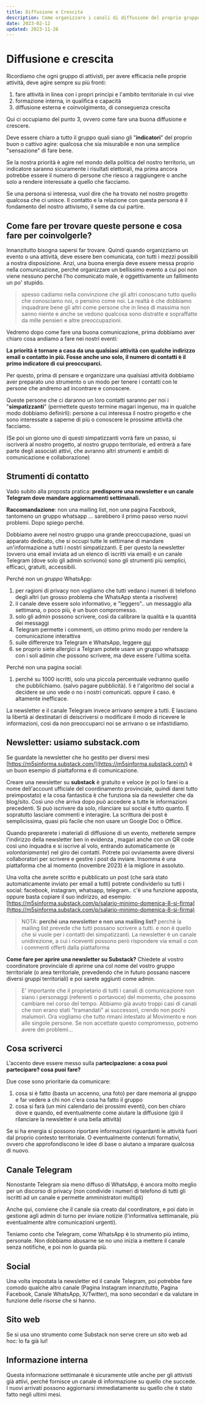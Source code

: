 ```yaml
---
title: Diffusione e Crescita
description: Come organizzare i canali di diffusione del proprio gruppo di attivisti con informazione regolare per crescere.
date: 2023-02-12
updated: 2023-11-26
---
```

# Diffusione e crescita

Ricordiamo che ogni gruppo di attivisti, per avere efficacia nelle proprie attività, deve agire sempre su più fronti:

1. fare attività in linea con i propri principi e l'ambito territoriale in cui vive
2. formazione interna, in qualifica e capacità
3. diffusione esterna e coinvolgimento, di conseguenza crescita

Qui ci occupiamo del punto 3, ovvero come fare una buona diffusione e crescere.

Deve essere chiaro a tutto il gruppo quali siano gli "**indicatori**" del proprio buon o cattivo agire: qualcosa che sia misurabile e non una semplice "sensazione" di fare bene.

Se la nostra priorità è agire nel mondo della politica del nostro territorio, un indicatore saranno sicuramente i risultati elettorali, ma prima ancora potrebbe essere il numero di persone che riesco a raggiungere o anche solo a rendere interessate a quello che facciamo.

Se una persona si interessa, vuol dire che ha trovato nel nostro progetto qualcosa che ci unisce. Il contatto e la relazione con questa persona è il fondamento del nostro attivismo, il seme da cui partire.

## Come fare per trovare queste persone e cosa fare per coinvolgerle?

Innanzitutto bisogna sapersi far trovare.
Quindi quando organizziamo un evento o una attività, deve essere ben comunicata, con tutti i mezzi possibili a nostra disposizione.
Anzi, una buona energia deve essere messa proprio nella comunicazione, perché organizzare un bellissimo evento a cui poi non viene nessuno perché l'ho comunicato male, è oggettivamente un fallimento un po' stupido.

> spesso cadiamo nella convinzione che gli altri conoscano tutto quello che conosciamo noi, o pensino come noi. La realtà è che dobbiamo inquadrare bene gli altri come persone che in linea di massima non sanno niente e anche se vedono qualcosa sono distratte e sopraffatte da mille pensieri e altre preoccupazioni.

Vedremo dopo come fare una buona comunicazione, prima dobbiamo aver chiaro cosa andiamo a fare nei nostri eventi:

**La priorità è tornare a casa da una qualsiasi attività con qualche indirizzo email o contatto in più. Fosse anche uno solo, il numero di contatti è il primo indicatore di cui preoccuparci.**

Per questo, prima di pensare e organizzare una qualsiasi attività dobbiamo aver preparato uno strumento o un modo per tenere i contatti con le persone che andremo ad incontrare e conoscere.

Queste persone che ci daranno un loro contatti saranno per noi i "**simpatizzanti**" (permettete questo termine magari ingenuo, ma in qualche modo dobbiamo definirli): persone a cui interessa il nostro progetto e che sono interessate a saperne di più o conoscere le prossime attività che facciamo.

(Se poi un giorno uno di questi simpatizzanti vorrà fare un passo, si iscriverà al nostro progetto, al nostro gruppo territoriale, ed entrerà a fare parte degli associati attivi, che avranno altri strumenti e ambiti di comunicazione e collaborazione)

## Strumenti di contatto
Vado subito alla proposta pratica: **predisporre una newsletter e un canale Telegram dove mandare aggiornamenti settimanali.**

**Raccomandazione**: non una mailing list, non una pagina Facebook, tantomeno un gruppo whatsapp ... sarebbero il primo passo verso nuovi problemi. Dopo spiego perché.

Dobbiamo avere nel nostro gruppo una grande preoccupazione, quasi un apparato dedicato, che si occupi tutte le settimane di mandare un'informazione a tutti i nostri simpatizzanti. E per questo la newsletter (ovvero una email inviata ad un elenco di iscritti via email) e un canale Telegram (dove solo gli admin scrivono) sono gli strumenti più semplici, efficaci, gratuiti, accessibili.

Perché non un _gruppo_ WhatsApp:

1. per ragioni di privacy non vogliamo che tutti vedano i numeri di telefono degli altri (un grosso problema che WhatsApp stenta a risolvere)
2. il canale deve essere solo informativo, e "leggero".. un messaggio alla settimana, o poco più, è un buon compromesso.
3. solo gli admin possono scrivere, così da calibrare la qualità e la quantità dei messaggi
4. Telegram permette i commenti, un ottimo primo modo per rendere la comunicazione interattiva
5. sulle differenze tra Telegram e WhatsApp, leggere [qui](./usare-bene-i-social-media.md)
6. se proprio siete allergici a Telgram potete usare un gruppo whatsapp con i soli admin che possono scrivere, ma deve essere l'ultima scelta.

Perché non una pagina social:

1. perché su 1000 iscritti, solo una piccola percentuale vedranno quello che pubblichiamo. (salvo pagare pubblicità). lì è l'algoritmo del social a decidere se uno vede o no i nostri comunicati. oppure il caso. è altamente inefficace.

La newsletter e il canale Telegram invece arrivano sempre a tutti.
E lasciano la libertà ai destinatari di deiscriversi o modificare il modo di ricevere le informazioni, così da non preoccuparci noi se arrivano o se infastidiamo.

## Newsletter: usiamo substack.com

Se guardate la newsletter che ho gestito per diversi mesi [https://m5sinforma.substack.com/](https://m5sinforma.substack.com/) è un buon esempio di piattaforma e di comunicazione.

Creare una newsletter su **substack** è gratuito e veloce (e poi lo farei io a nome dell'account ufficiale del coordinamento provinciale, quindi darei tutto preimpostato) e la cosa fantastica è che funziona sia da newsletter che da blog/sito. Così uno che arriva dopo può accedere a tutte le informazioni precedenti.
Si può iscrivere da solo, rilanciare sui social e tutto quanto. E sopratutto lasciare commenti e interagire.
La scrittura dei post è semplicissima, quasi più facile che non usare un Google Doc o Office.

Quando preparerete i materiali di diffusione di un evento, metterete sempre l'indirizzo della newsletter ben in evidenza , magari anche con un QR code così uno inquadra e si iscrive al volo, entrando automaticamente (e _volontariamente_) nel giro dei contatti.
Potrete poi ovviamente avere diversi collaboratori per scrivere e gestire i post da inviare. Insomma è una piattaforma che al momento (novembre 2023) è la migliore in assoluto.

Una volta che avrete scritto e pubblicato un post (che sarà stato automaticamente inviato per email a tutti) potrete condividerlo su tutti i social: facebook, instagram, whatsapp, telegram.. c'è una funzione apposta, oppure basta copiare il suo indirizzo, ad esempio: [https://m5sinforma.substack.com/p/salario-minimo-domenica-8-si-firma](https://m5sinforma.substack.com/p/salario-minimo-domenica-8-si-firma)

> NOTA: **perché una newsletter e non una mailing list?**
> perché la mailing list prevede che tutti possano scrivere a tutti. e non è quello che si vuole per i contatti dei simpatizzanti. La newsletter è un canale unidirezione, a cui i riceventi possono però rispondere via email o con i commenti offerti dalla piattaforma

**Come fare per aprire una newsletter su Substack?**
Chiedete al vostro coordinatore provinciale di aprirne una col nome del vostro gruppo territoriale (o area territoriale, prevedendo che in futuro possano nascere diversi gruppi territoriali) e poi sarete aggiunti come admin.

> E' importante che il proprietario di tutti i canali di comunicazione non siano i personaggi (referenti o portavoce) del momento, che possono cambiare nel corso del tempo. Abbiamo già avuto troppi casi di canali che non erano stati "tramandati" ai successori, crendo non pochi malumori. Ora vogliamo che tutto rimani intestato al Movimento e non alle singole persone.
> Se non accettate questo compromesso, potremo avere dei problemi...

## Cosa scriverci
L'accento deve essere messo sulla p**artecipazione: a cosa puoi partecipare? cosa puoi fare?**

Due cose sono prioritarie da comunicare:

1. cosa si è fatto (basta un accenno, una foto) per dare memoria al gruppo e far vedere a chi non c'era cosa ha fatto il gruppo
2. cosa si farà (un mini calendario dei prossimi eventi), con ben chiaro dove e quando, ed eventualmente come aiutare la diffusione (giò il rilanciare la newsletter è una bella attività)

Se si ha energia si possono riportare informazioni riguardanti le attività fuori dal proprio contesto territoriale.
O eventualmente contenuti formativi, ovvero che approfondiscono le idee di base o aiutano a imparare qualcosa di nuovo.

## Canale Telegram
Nonostante Telegram sia meno diffuso di WhatsApp, è ancora molto meglio per un discorso di privacy (non condivide i numeri di telefono di tutti gli iscritti ad un canale e permette amministratori multipli)

Anche qui, conviene che il canale sia creato dal coordinatore, e poi dato in gestione agli admin di turno per inviare notizie (l'informativa settimanale, più eventualmente altre comunicazioni urgenti).

Teniamo conto che Telegram, come WhatsApp è lo strumento più intimo, personale. Non dobbiamo abusarne se no uno inizia a mettere il canale senza notifiche, e poi non lo guarda più.

## Social
Una volta impostata la newsletter ed il canale Telegram, poi potrebbe fare comodo qualche altro canale (Pagina Instagram innanzitutto, Pagina Facebook, Canale WhatsApp, X/Twitter), ma sono secondari e da valutare in funzione delle risorse che si hanno.

## Sito web
Se si usa uno strumento come Substack non serve crere un sito web ad hoc: lo fa già lui!

## Informazione interna
Questa informazione settimanale è sicuramente utile anche per gli attivisti già attivi, perché fornisce un canale di informazione su quello che succede.
I nuovi arrivati possono aggiornarsi immediatamente su quello che è stato fatto negli ultimi mesi.


